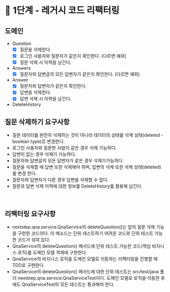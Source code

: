 # 🚀 1단계 - 레거시 코드 리팩터링

## 도메인

* Question
    - [X] 질문을 삭제한다.
    - [X] 로그인 사용자와 질문자가 같은지 확인한다. (다르면 예외)
    - [X] 질문 삭제 시 이력을 남긴다.
* Answers
    - [X] 질문자와 답변글의 모든 답변자가 같은지 확인한다. (다르면 예외)
* Answer
    - [X] 질문자와 답변자가 같은지 확인한다.
    - [X] 답변을 삭제한다.
    - [X] 답변 삭제 시 이력을 남긴다.
* DeleteHistory

## 질문 삭제하기 요구사항

* 질문 데이터를 완전히 삭제하는 것이 아니라 데이터의 상태를 삭제 상태(deleted - boolean type)로 변경한다.
* 로그인 사용자와 질문한 사람이 같은 경우 삭제 가능하다.
* 답변이 없는 경우 삭제가 가능하다.
* 질문자와 답변글의 모든 답변자가 같은 경우 삭제가가능하다.
* 질문을 삭제할 때 답변 또한 삭제해야 하며, 답변의 삭제 또한 삭제 상태(deleted)를 변경 한다.
* 질문자와 답변자가 다른 경우 답변을 삭제할 수 없다.
* 질문과 답변 삭제 이력에 대한 정보를 DeleteHistory를 활용해 남긴다.

<br> 

## 리팩터링 요구사항

* nextstep.qna.service.QnaService의 deleteQuestion()는 앞의 질문 삭제 기능을 구현한 코드이다. 이 메소드는 단위 테스트하기 어려운 코드와 단위 테스트 가능한 코드가 섞여
  있다.
* QnaService의 deleteQuestion() 메서드에 단위 테스트 가능한 코드(핵심 비지니스 로직)를 도메인 모델 객체에 구현한다.
* QnaService의 비지니스 로직을 도메인 모델로 이동하는 리팩터링을 진행할 때 TDD로 구현한다.
* QnaService의 deleteQuestion() 메서드에 대한 단위 테스트는 src/test/java 폴더 nextstep.qna.service.QnaServiceTest이다. 도메인 모델로 로직을 이동한
  후에도 QnaServiceTest의 모든 테스트는 통과해야 한다.
